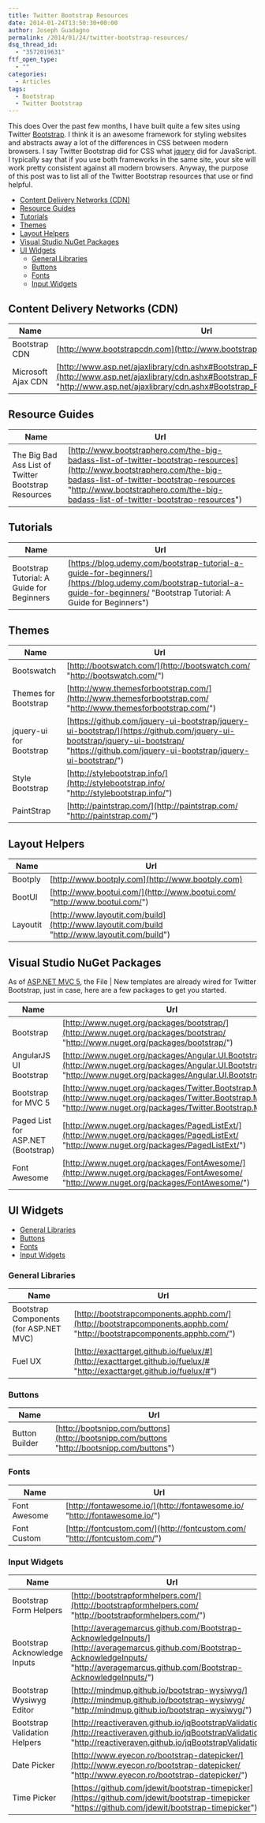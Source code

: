 ```yaml
---
title: Twitter Bootstrap Resources
date: 2014-01-24T13:50:30+00:00
author: Joseph Guadagno
permalink: /2014/01/24/twitter-bootstrap-resources/
dsq_thread_id:
  - "3572019631"
ftf_open_type:
  - ""
categories:
  - Articles
tags:
  - Bootstrap
  - Twitter Bootstrap
---
```

This does Over the past few months, I have built quite a few sites using Twitter [Bootstrap](http://www.getbootstrap.com). I think it is an awesome framework for styling websites and abstracts away a lot of the differences in CSS between modern browsers.  I say Twitter Bootstrap did for CSS what [jquery](http://www.jquery.com) did for JavaScript. I typically say that if you use both frameworks in the same site, your site will work pretty consistent against all modern browsers. Anyway, the purpose of this post was to list all of the Twitter Bootstrap resources that use or find helpful.

- [Content Delivery Networks (CDN)](#content-delivery-networks-cdn)
- [Resource Guides](#resource-guides)
- [Tutorials](#tutorials)
- [Themes](#themes)
- [Layout Helpers](#layout-helpers)
- [Visual Studio NuGet Packages](#visual-studio-nuget-packages)
- [UI Widgets](#ui-widgets)
  - [General Libraries](#general-libraries)
  - [Buttons](#buttons)
  - [Fonts](#fonts)
  - [Input Widgets](#input-widgets)

## Content Delivery Networks (CDN)

|Name|Url|
|--- |--- |
|Bootstrap CDN|[http://www.bootstrapcdn.com](http://www.bootstrapcdn.com)|
|Microsoft Ajax CDN|[http://www.asp.net/ajaxlibrary/cdn.ashx#Bootstrap_Releases_on_the_CDN_14](http://www.asp.net/ajaxlibrary/cdn.ashx#Bootstrap_Releases_on_the_CDN_14 "http://www.asp.net/ajaxlibrary/cdn.ashx#Bootstrap_Releases_on_the_CDN_14")|

## Resource Guides

|Name|Url|
|--- |--- |
|The Big Bad Ass List of Twitter Bootstrap Resources|[http://www.bootstraphero.com/the-big-badass-list-of-twitter-bootstrap-resources](http://www.bootstraphero.com/the-big-badass-list-of-twitter-bootstrap-resources "http://www.bootstraphero.com/the-big-badass-list-of-twitter-bootstrap-resources")|

## Tutorials

|Name|Url|
|--- |--- |
|Bootstrap Tutorial: A Guide for Beginners|[https://blog.udemy.com/bootstrap-tutorial-a-guide-for-beginners/](https://blog.udemy.com/bootstrap-tutorial-a-guide-for-beginners/ "Bootstrap Tutorial: A Guide for Beginners")|

## Themes

|Name|Url|
|--- |--- |
|Bootswatch|[http://bootswatch.com/](http://bootswatch.com/ "http://bootswatch.com/")|
|Themes for Bootstrap|[http://www.themesforbootstrap.com/](http://www.themesforbootstrap.com/ "http://www.themesforbootstrap.com/")|
|jquery-ui for Bootstrap|[https://github.com/jquery-ui-bootstrap/jquery-ui-bootstrap/](https://github.com/jquery-ui-bootstrap/jquery-ui-bootstrap/ "https://github.com/jquery-ui-bootstrap/jquery-ui-bootstrap/")|
|Style Bootstrap|[http://stylebootstrap.info/](http://stylebootstrap.info/ "http://stylebootstrap.info/")|
|PaintStrap|[http://paintstrap.com/](http://paintstrap.com/ "http://paintstrap.com/")|

## Layout Helpers

|Name|Url|
|--- |--- |
|Bootply|[http://www.bootply.com](http://www.bootply.com)|
|BootUI|[http://www.bootui.com/](http://www.bootui.com/ "http://www.bootui.com/")|
|Layoutit|[http://www.layoutit.com/build](http://www.layoutit.com/build "http://www.layoutit.com/build")|

## Visual Studio NuGet Packages

As of [ASP.NET MVC 5](http://www.asp.net/mvc/mvc5), the File \| New templates are already wired for Twitter Bootstrap, just in case, here are a few packages to get you started.

|Name|Url|
|--- |--- |
|Bootstrap|[http://www.nuget.org/packages/bootstrap/](http://www.nuget.org/packages/bootstrap/ "http://www.nuget.org/packages/bootstrap/")|
|AngularJS UI Bootstrap|[http://www.nuget.org/packages/Angular.UI.Bootstrap/](http://www.nuget.org/packages/Angular.UI.Bootstrap/ "http://www.nuget.org/packages/Angular.UI.Bootstrap/")|
|Bootstrap for MVC 5|[http://www.nuget.org/packages/Twitter.Bootstrap.MVC/](http://www.nuget.org/packages/Twitter.Bootstrap.MVC/ "http://www.nuget.org/packages/Twitter.Bootstrap.MVC/")|
|Paged List for ASP.NET (Bootstrap)|[http://www.nuget.org/packages/PagedListExt/](http://www.nuget.org/packages/PagedListExt/ "http://www.nuget.org/packages/PagedListExt/")|
|Font Awesome|[http://www.nuget.org/packages/FontAwesome/](http://www.nuget.org/packages/FontAwesome/ "http://www.nuget.org/packages/FontAwesome/")|

## UI Widgets

- [General Libraries](#general-libraries)
- [Buttons](#buttons)
- [Fonts](#fonts)
- [Input Widgets](#input-widgets)

### General Libraries

|Name|Url|
|--- |--- |
|Bootstrap Components (for ASP.NET MVC)|[http://bootstrapcomponents.apphb.com/](http://bootstrapcomponents.apphb.com/ "http://bootstrapcomponents.apphb.com/")|
|Fuel UX|[http://exacttarget.github.io/fuelux/#](http://exacttarget.github.io/fuelux/# "http://exacttarget.github.io/fuelux/#")|

### Buttons

|Name|Url|
|--- |--- |
|Button Builder|[http://bootsnipp.com/buttons](http://bootsnipp.com/buttons "http://bootsnipp.com/buttons")|

### Fonts

|Name|Url|
|--- |--- |
|Font Awesome|[http://fontawesome.io/](http://fontawesome.io/ "http://fontawesome.io/")|
|Font Custom|[http://fontcustom.com/](http://fontcustom.com/ "http://fontcustom.com/")|

### Input Widgets

|Name|Url|
|--- |--- |
|Bootstrap Form Helpers|[http://bootstrapformhelpers.com/](http://bootstrapformhelpers.com/ "http://bootstrapformhelpers.com/")|
|Bootstrap Acknowledge Inputs|[http://averagemarcus.github.com/Bootstrap-AcknowledgeInputs/](http://averagemarcus.github.com/Bootstrap-AcknowledgeInputs/ "http://averagemarcus.github.com/Bootstrap-AcknowledgeInputs/")|
|Bootstrap Wysiwyg Editor|[http://mindmup.github.io/bootstrap-wysiwyg/](http://mindmup.github.io/bootstrap-wysiwyg/ "http://mindmup.github.io/bootstrap-wysiwyg/")|
|Bootstrap Validation Helpers|[http://reactiveraven.github.io/jqBootstrapValidation/](http://reactiveraven.github.io/jqBootstrapValidation/ "http://reactiveraven.github.io/jqBootstrapValidation/")|
|Date Picker|[http://www.eyecon.ro/bootstrap-datepicker/](http://www.eyecon.ro/bootstrap-datepicker/ "http://www.eyecon.ro/bootstrap-datepicker/")|
|Time Picker|[https://github.com/jdewit/bootstrap-timepicker](https://github.com/jdewit/bootstrap-timepicker "https://github.com/jdewit/bootstrap-timepicker")|